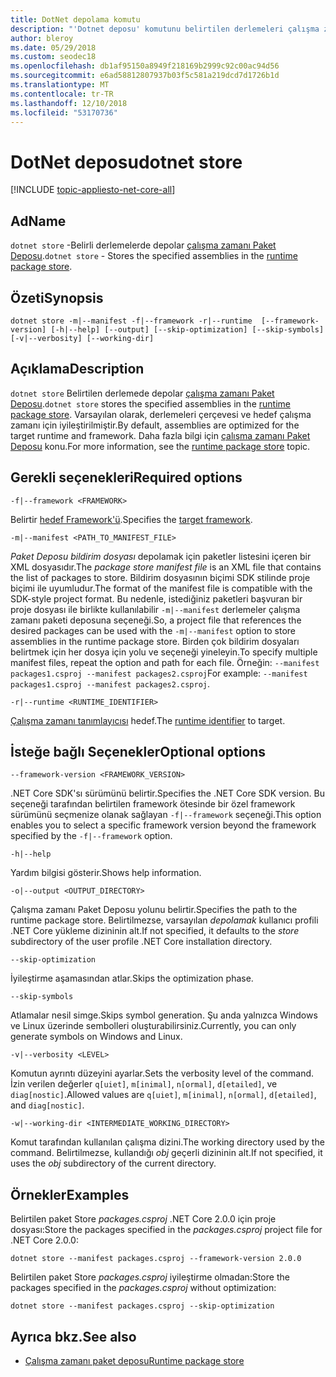 ```yaml
---
title: DotNet depolama komutu
description: "'Dotnet deposu' komutunu belirtilen derlemeleri çalışma zamanı Paket Deposu."
author: bleroy
ms.date: 05/29/2018
ms.custom: seodec18
ms.openlocfilehash: db1af95150a8949f218169b2999c92c00ac94d56
ms.sourcegitcommit: e6ad58812807937b03f5c581a219dcd7d1726b1d
ms.translationtype: MT
ms.contentlocale: tr-TR
ms.lasthandoff: 12/10/2018
ms.locfileid: "53170736"
---
```

# <a name="dotnet-store"></a><span data-ttu-id="7395d-103">DotNet deposu</span><span class="sxs-lookup"><span data-stu-id="7395d-103">dotnet store</span></span>

[!INCLUDE [topic-appliesto-net-core-all](../../../includes/topic-appliesto-net-core-2plus.md)]

## <a name="name"></a><span data-ttu-id="7395d-104">Ad</span><span class="sxs-lookup"><span data-stu-id="7395d-104">Name</span></span>

<span data-ttu-id="7395d-105">`dotnet store` -Belirli derlemelerde depolar [çalışma zamanı Paket Deposu](../deploying/runtime-store.md).</span><span class="sxs-lookup"><span data-stu-id="7395d-105">`dotnet store` - Stores the specified assemblies in the [runtime package store](../deploying/runtime-store.md).</span></span>

## <a name="synopsis"></a><span data-ttu-id="7395d-106">Özeti</span><span class="sxs-lookup"><span data-stu-id="7395d-106">Synopsis</span></span>

`dotnet store -m|--manifest -f|--framework -r|--runtime  [--framework-version] [-h|--help] [--output] [--skip-optimization] [--skip-symbols] [-v|--verbosity] [--working-dir]`

## <a name="description"></a><span data-ttu-id="7395d-107">Açıklama</span><span class="sxs-lookup"><span data-stu-id="7395d-107">Description</span></span>

<span data-ttu-id="7395d-108">`dotnet store` Belirtilen derlemede depolar [çalışma zamanı Paket Deposu](../deploying/runtime-store.md).</span><span class="sxs-lookup"><span data-stu-id="7395d-108">`dotnet store` stores the specified assemblies in the [runtime package store](../deploying/runtime-store.md).</span></span> <span data-ttu-id="7395d-109">Varsayılan olarak, derlemeleri çerçevesi ve hedef çalışma zamanı için iyileştirilmiştir.</span><span class="sxs-lookup"><span data-stu-id="7395d-109">By default, assemblies are optimized for the target runtime and framework.</span></span> <span data-ttu-id="7395d-110">Daha fazla bilgi için [çalışma zamanı Paket Deposu](../deploying/runtime-store.md) konu.</span><span class="sxs-lookup"><span data-stu-id="7395d-110">For more information, see the [runtime package store](../deploying/runtime-store.md) topic.</span></span>

## <a name="required-options"></a><span data-ttu-id="7395d-111">Gerekli seçenekleri</span><span class="sxs-lookup"><span data-stu-id="7395d-111">Required options</span></span>

`-f|--framework <FRAMEWORK>`

<span data-ttu-id="7395d-112">Belirtir [hedef Framework'ü](../../standard/frameworks.md).</span><span class="sxs-lookup"><span data-stu-id="7395d-112">Specifies the [target framework](../../standard/frameworks.md).</span></span>

`-m|--manifest <PATH_TO_MANIFEST_FILE>`

<span data-ttu-id="7395d-113">*Paket Deposu bildirim dosyası* depolamak için paketler listesini içeren bir XML dosyasıdır.</span><span class="sxs-lookup"><span data-stu-id="7395d-113">The *package store manifest file* is an XML file that contains the list of packages to store.</span></span> <span data-ttu-id="7395d-114">Bildirim dosyasının biçimi SDK stilinde proje biçimi ile uyumludur.</span><span class="sxs-lookup"><span data-stu-id="7395d-114">The format of the manifest file is compatible with the SDK-style project format.</span></span> <span data-ttu-id="7395d-115">Bu nedenle, istediğiniz paketleri başvuran bir proje dosyası ile birlikte kullanılabilir `-m|--manifest` derlemeler çalışma zamanı paketi deposuna seçeneği.</span><span class="sxs-lookup"><span data-stu-id="7395d-115">So, a project file that references the desired packages can be used with the `-m|--manifest` option to store assemblies in the runtime package store.</span></span> <span data-ttu-id="7395d-116">Birden çok bildirim dosyaları belirtmek için her dosya için yolu ve seçeneği yineleyin.</span><span class="sxs-lookup"><span data-stu-id="7395d-116">To specify multiple manifest files, repeat the option and path for each file.</span></span> <span data-ttu-id="7395d-117">Örneğin: `--manifest packages1.csproj --manifest packages2.csproj`</span><span class="sxs-lookup"><span data-stu-id="7395d-117">For example: `--manifest packages1.csproj --manifest packages2.csproj`.</span></span>

`-r|--runtime <RUNTIME_IDENTIFIER>`

<span data-ttu-id="7395d-118">[Çalışma zamanı tanımlayıcısı](../rid-catalog.md) hedef.</span><span class="sxs-lookup"><span data-stu-id="7395d-118">The [runtime identifier](../rid-catalog.md) to target.</span></span>

## <a name="optional-options"></a><span data-ttu-id="7395d-119">İsteğe bağlı Seçenekler</span><span class="sxs-lookup"><span data-stu-id="7395d-119">Optional options</span></span>

`--framework-version <FRAMEWORK_VERSION>`

<span data-ttu-id="7395d-120">.NET Core SDK'sı sürümünü belirtir.</span><span class="sxs-lookup"><span data-stu-id="7395d-120">Specifies the .NET Core SDK version.</span></span> <span data-ttu-id="7395d-121">Bu seçeneği tarafından belirtilen framework ötesinde bir özel framework sürümünü seçmenize olanak sağlayan `-f|--framework` seçeneği.</span><span class="sxs-lookup"><span data-stu-id="7395d-121">This option enables you to select a specific framework version beyond the framework specified by the `-f|--framework` option.</span></span>

`-h|--help`

<span data-ttu-id="7395d-122">Yardım bilgisi gösterir.</span><span class="sxs-lookup"><span data-stu-id="7395d-122">Shows help information.</span></span>

`-o|--output <OUTPUT_DIRECTORY>`

<span data-ttu-id="7395d-123">Çalışma zamanı Paket Deposu yolunu belirtir.</span><span class="sxs-lookup"><span data-stu-id="7395d-123">Specifies the path to the runtime package store.</span></span> <span data-ttu-id="7395d-124">Belirtilmezse, varsayılan *depolamak* kullanıcı profili .NET Core yükleme dizininin alt.</span><span class="sxs-lookup"><span data-stu-id="7395d-124">If not specified, it defaults to the *store* subdirectory of the user profile .NET Core installation directory.</span></span>

`--skip-optimization`

<span data-ttu-id="7395d-125">İyileştirme aşamasından atlar.</span><span class="sxs-lookup"><span data-stu-id="7395d-125">Skips the optimization phase.</span></span>

`--skip-symbols`

<span data-ttu-id="7395d-126">Atlamalar nesil simge.</span><span class="sxs-lookup"><span data-stu-id="7395d-126">Skips symbol generation.</span></span> <span data-ttu-id="7395d-127">Şu anda yalnızca Windows ve Linux üzerinde sembolleri oluşturabilirsiniz.</span><span class="sxs-lookup"><span data-stu-id="7395d-127">Currently, you can only generate symbols on Windows and Linux.</span></span>

`-v|--verbosity <LEVEL>`

<span data-ttu-id="7395d-128">Komutun ayrıntı düzeyini ayarlar.</span><span class="sxs-lookup"><span data-stu-id="7395d-128">Sets the verbosity level of the command.</span></span> <span data-ttu-id="7395d-129">İzin verilen değerler `q[uiet]`, `m[inimal]`, `n[ormal]`, `d[etailed]`, ve `diag[nostic]`.</span><span class="sxs-lookup"><span data-stu-id="7395d-129">Allowed values are `q[uiet]`, `m[inimal]`, `n[ormal]`, `d[etailed]`, and `diag[nostic]`.</span></span>

`-w|--working-dir <INTERMEDIATE_WORKING_DIRECTORY>`

<span data-ttu-id="7395d-130">Komut tarafından kullanılan çalışma dizini.</span><span class="sxs-lookup"><span data-stu-id="7395d-130">The working directory used by the command.</span></span> <span data-ttu-id="7395d-131">Belirtilmezse, kullandığı *obj* geçerli dizininin alt.</span><span class="sxs-lookup"><span data-stu-id="7395d-131">If not specified, it uses the *obj* subdirectory of the current directory.</span></span>

## <a name="examples"></a><span data-ttu-id="7395d-132">Örnekler</span><span class="sxs-lookup"><span data-stu-id="7395d-132">Examples</span></span>

<span data-ttu-id="7395d-133">Belirtilen paket Store *packages.csproj* .NET Core 2.0.0 için proje dosyası:</span><span class="sxs-lookup"><span data-stu-id="7395d-133">Store the packages specified in the *packages.csproj* project file for .NET Core 2.0.0:</span></span>

`dotnet store --manifest packages.csproj --framework-version 2.0.0`

<span data-ttu-id="7395d-134">Belirtilen paket Store *packages.csproj* iyileştirme olmadan:</span><span class="sxs-lookup"><span data-stu-id="7395d-134">Store the packages specified in the *packages.csproj* without optimization:</span></span>

`dotnet store --manifest packages.csproj --skip-optimization`

## <a name="see-also"></a><span data-ttu-id="7395d-135">Ayrıca bkz.</span><span class="sxs-lookup"><span data-stu-id="7395d-135">See also</span></span>

* [<span data-ttu-id="7395d-136">Çalışma zamanı paket deposu</span><span class="sxs-lookup"><span data-stu-id="7395d-136">Runtime package store</span></span>](../deploying/runtime-store.md)